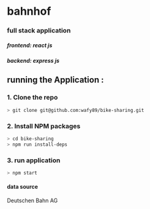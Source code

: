 # bahnhof

### full stack application

##### frontend: react js

##### backend: express js

## running the Application :

### 1. Clone the repo

```sh
> git clone git@github.com:wafy89/bike-sharing.git
```

### 2. Install NPM packages

```sh
> cd bike-sharing
> npm run install-deps
```

### 3. run application

```sh
> npm start
```

#### data source

Deutschen Bahn AG

